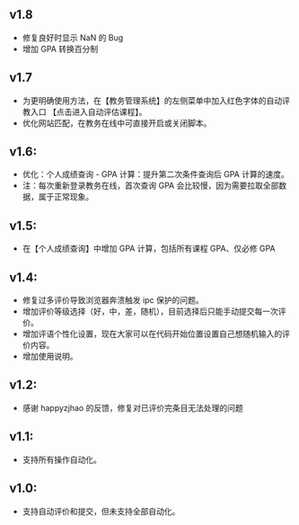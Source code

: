 ## v1.8

- 修复良好时显示 NaN 的 Bug
- 增加 GPA 转换百分制

## v1.7

- 为更明确使用方法，在【教务管理系统】的左侧菜单中加入红色字体的自动评教入口 【点击进入自动评估课程】。
- 优化网站匹配，在教务在线中可直接开启或关闭脚本。

## v1.6:

- 优化：个人成绩查询 - GPA 计算：提升第二次条件查询后 GPA 计算的速度。
- 注：每次重新登录教务在线，首次查询 GPA 会比较慢，因为需要拉取全部数据，属于正常现象。

## v1.5:

- 在【个人成绩查询】中增加 GPA 计算，包括所有课程 GPA、仅必修 GPA

## v1.4:

- 修复过多评价导致浏览器奔溃触发 ipc 保护的问题。
- 增加评价等级选择（好，中，差，随机），目前选择后只能手动提交每一次评价。
- 增加评语个性化设置，现在大家可以在代码开始位置设置自己想随机输入的评价内容。
- 增加使用说明。

## v1.2:

- 感谢 happyzjhao 的反馈，修复对已评价完条目无法处理的问题

## v1.1:

- 支持所有操作自动化。

## v1.0:

- 支持自动评价和提交，但未支持全部自动化。
